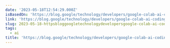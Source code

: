 ```yaml
---
date: '2023-05-18T12:54:29.000Z'
isBasedOn: 'https://blog.google/technology/developers/google-colab-ai-coding-features/'
link: 'https://blog.google/technology/developers/google-colab-ai-coding-features/'
slug: 2023-05-18-httpsbloggoogletechnologydevelopersgoogle-colab-ai-coding-features
tags:
  - ai
title: 'https://blog.google/technology/developers/google-colab-ai-coding-features/'
---
```


